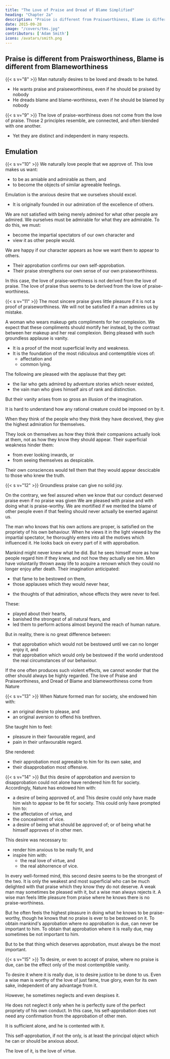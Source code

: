 ```yaml
---
title: "The Love of Praise and Dread of Blame Simplified"
heading: "Chapter 2a"
description: "Praise is different from Praisworthiness, Blame is different from blameworthiness"
date: 2015-09-28
image: "/covers/tms.jpg"
contributors: ['Adam Smith']
icons: /avatars/smith.png
---
```



## Praise is different from Praisworthiness, Blame is different from Blameworthiness

{{< s v="8" >}} Man naturally desires to be loved and dreads to be hated.
- He wants praise and praiseworthiness, even if he should be praised by nobody
- He dreads blame and blame-worthiness, even if he should be blamed by nobody


{{< s v="9" >}} The love of praise-worthiness does not come from the love of praise. Those 2 principles resemble, are connected, and often blended with one another.
- Yet they are distinct and independent in many respects.


## Emulation

{{< s v="10" >}} We naturally love people that we approve of. This love makes us want: 
- to be as amiable and admirable as them, and
- to become the objects of similar agreeable feelings.

Emulation is the anxious desire that we ourselves should excel.
- It is originally founded in our admiration of the excellence of others.

We are not satisfied with being merely admired for what other people are admired. We ourselves must be admirable for what they are admirable. To do this, we must: 
- become the impartial spectators of our own character and
- view it as other people would.

We are happy if our character appears as how we want them to appear to others. <!-- Our happines is confirmed when we see other people seeing our character as we had seen it. --> 
- Their approbation confirms our own self-approbation. 
- Their praise strengthens our own sense of our own praiseworthiness. 

In this case, the love of praise-worthiness is not derived from the love of praise. The love of praise thus seems to be derived from the love of praise-worthiness.
 

{{< s v="11" >}} The most sincere praise gives little pleasure if it is not a proof of praiseworthiness. We will not be satisfied if a man admires us by mistake. 

<!-- He really applauds someone else, not us. -->
<!--  and if we do not deserve that admiration. -->
<!-- - we should really be regarded with very different feelings.
We get no satisfaction from a man who applauds us for: 
- actions we did not perform, or
- motives which did not influence our conduct. -->
<!-- To us, his applause would be more mortifying than any censure His applause would perpetually remind us what we should become, but actually are not.  -->

A woman who wears makeup gets compliments for her complexion. We expect that these compliments should mortify her instead, by the contrast between her makeup and her real complexion. Being pleased with such groundless applause is vanity. 
- It is a proof of the most superficial levity and weakness.
- It is the foundation of the most ridiculous and contemptible vices of:
  - affectation and
  - common lying. 

The following are pleased with the applause that they get: 
- the liar who gets admired by adventure stories which never existed,
- the vain man who gives himself airs of rank and distinction.

But their vanity arises from so gross an illusion of the imagination. 

It is hard to understand how any rational creature could be imposed on by it. 

When they think of the people who they think they have deceived, they give the highest admiration for themselves. 

They look on themselves as how they think their companions actually look at them, not as how they know they should appear.
Their superficial weakness hinder them: 
- from ever looking inwards, or
- from seeing themselves as despicable.

Their own consciences would tell them that they would appear descicable to those who knew the truth.

 
{{< s v="12" >}} Groundless praise can give no solid joy. 

On the contrary, we feel assured when we know that our conduct deserved praise even if no praise was given
We are pleased with praise and with doing what is praise-worthy.
We are mortified if we merited the blame of other people even if that feeling should never actually be exerted against us.

The man who knows that his own actions are proper, is satisfied on the propriety of his own behaviour.
When he views it in the light viewed by the impartial spectator, he thoroughly enters into all the motives which influenced it.
He looks back on every part of it with approbation.

Mankind might never knew what he did. But he sees himself more as how people regard him if they knew, and not how they actually see him. Men have voluntarily thrown away life to acquire a renown which they could no longer enjoy after death. Their imagination anticipated: 
- that fame to be bestowed on them,
- those applauses which they would never hear,
<!-- He anticipates the applause which would be bestowed on him.
He applauds himself through the sympathy with feelings that are hindered alone by the public's ignorance.
He knows those feelings are the natural effects of such conduct.
His imagination strongly connects with it.
He has conceived it as something that naturally should follow from his conduct.
 -->
- the thoughts of that admiration, whose effects they were never to feel.

These:
- played about their hearts,
- banished the strongest of all natural fears, and
- led them to perform actions almost beyond the reach of human nature.

But in reality, there is no great difference between: 
- that approbation which would not be bestowed until we can no longer enjoy it, and
- that approbation which would only be bestowed if the world understood the real circumstances of our behaviour.

If the one often produces such violent effects, we cannot wonder that the other should always be highly regarded. The love of Praise and Praisworthiness, and Dread of Blame and blameworthiness come from Nature


{{< s v="13" >}} When Nature formed man for society, she endowed him with:
- an original desire to please, and
- an original aversion to offend his brethren.

She taught him to feel: 
- pleasure in their favourable regard, and
- pain in their unfavourable regard.

She rendered: 
- their approbation most agreeable to him for its own sake, and
- their disapprobation most offensive.
 

{{< s v="14" >}} But this desire of approbation and aversion to disapprobation could not alone have rendered him fit for society. Accordingly, Nature has endowed him with: 
- a desire of being approved of, and
  This desire could only have made him wish to appear to be fit for society.
  This could only have prompted him to: 
- the affectation of virtue, and
- the concealment of vice.
- a desire of being what should be approved of; or of being what he himself approves of in other men.

This desire was necessary to: 
- render him anxious to be really fit, and
- inspire him with: 
  - the real love of virtue, and
  - the real abhorrence of vice.

In every well-formed mind, this second desire seems to be the strongest of the two. It is only the weakest and most superficial who can be much delighted with that praise which they know they do not deserve. A weak man may sometimes be pleased with it, but a wise man always rejects it. A wise man feels little pleasure from praise where he knows there is no praise-worthiness.

But he often feels the highest pleasure in doing what he knows to be praise-worthy, though he knows that no praise is ever to be bestowed on it. To obtain mankind's approbation where no approbation is due, can never be important to him. To obtain that approbation where it is really due, may sometimes be not important to him.

But to be that thing which deserves approbation, must always be the most important.


{{< s v="15" >}} To desire, or even to accept of praise, where no praise is due, can be the effect only of the most contemptible vanity. 

To desire it where it is really due, is to desire justice to be done to us. Even a wise man is worthy of the love of just fame, true glory, even for its own sake, independent of any advantage from it.

However, he sometimes neglects and even despises it.

He does not neglect it only when he is perfectly sure of the perfect propriety of his own conduct.
In this case, his self-approbation does not need any confirmation from the approbation of other men.

It is sufficient alone, and he is contented with it.

This self-approbation, if not the only, is at least the principal object which he can or should be anxious about.


The love of it, is the love of virtue.
 
